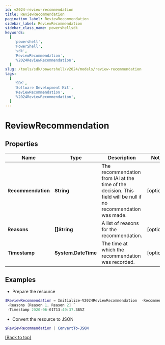 ```yaml
---
id: v2024-review-recommendation
title: ReviewRecommendation
pagination_label: ReviewRecommendation
sidebar_label: ReviewRecommendation
sidebar_class_name: powershellsdk
keywords:
  [
    'powershell',
    'PowerShell',
    'sdk',
    'ReviewRecommendation',
    'V2024ReviewRecommendation',
  ]
slug: /tools/sdk/powershell/v2024/models/review-recommendation
tags:
  [
    'SDK',
    'Software Development Kit',
    'ReviewRecommendation',
    'V2024ReviewRecommendation',
  ]
---
```


# ReviewRecommendation

## Properties

| Name | Type | Description | Notes |
| --- | --- | --- | --- |
| **Recommendation** | **String** | The recommendation from IAI at the time of the decision. This field will be null if no recommendation was made. | [optional] |
| **Reasons** | **[]String** | A list of reasons for the recommendation. | [optional] |
| **Timestamp** | **System.DateTime** | The time at which the recommendation was recorded. | [optional] |

## Examples

- Prepare the resource

```powershell
$ReviewRecommendation = Initialize-V2024ReviewRecommendation  -Recommendation null `
 -Reasons [Reason 1, Reason 2] `
 -Timestamp 2020-06-01T13:49:37.385Z
```

- Convert the resource to JSON

```powershell
$ReviewRecommendation | ConvertTo-JSON
```

[[Back to top]](#)
